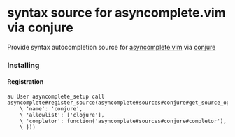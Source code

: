 syntax source for asyncomplete.vim via conjure
==================================================

Provide syntax autocompletion source for [asyncomplete.vim](https://github.com/prabirshrestha/asyncomplete.vim) via
[conjure](https://github.com/Olical/conjure)

### Installing

#### Registration

```vim
au User asyncomplete_setup call asyncomplete#register_source(asyncomplete#sources#conjure#get_source_options({
    \ 'name': 'conjure',
    \ 'allowlist': ['clojure'],
    \ 'completor': function('asyncomplete#sources#conjure#completor'),
    \ }))
```
